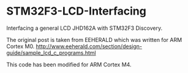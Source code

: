# STM32F3-LCD-Interfacing
Interfacing a general LCD JHD162A with STM32F3 Discovery.

The original post is taken from EEHERALD which was written for ARM Cortex M0.
http://www.eeherald.com/section/design-guide/sample_lcd_c_programs.html

This code has been modified for ARM Cortex M4.
